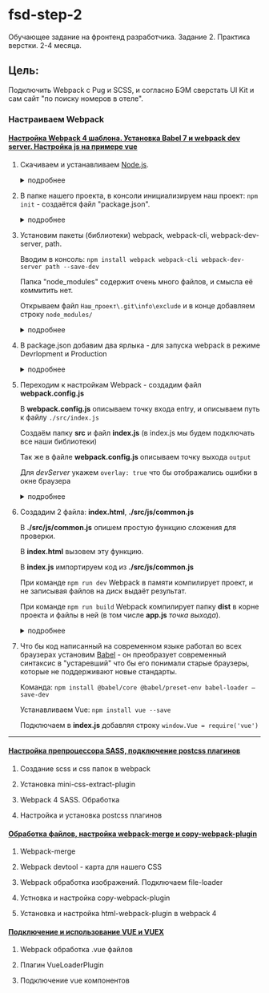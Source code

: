 # fsd-step-2

Обучающее задание на фронтенд разработчика. Задание 2. Практика верстки. 2-4 месяца.

## Цель:

Подключить Webpack с Pug и SCSS, и согласно БЭМ сверстать UI Kit и сам сайт "по поиску номеров в отеле".

### Настраиваем Webpack

#### [Настройка Webpack 4 шаблона. Установка Babel 7 и webpack dev server. Настройка js на примере vue](https://tocode.ru/curses/nastroika-webpack4/js-babel7-webpack-dev-server/)

1.  Скачиваем и устанавливаем [Node.js](https://nodejs.org/en/).
    <details><summary>подробнее</summary>
    После установки Node.js - нам доступна команда "npm" в консоли (Node Package Manager). Позволяет устанавливать Javascript-библиотеки из сети Интернет.
    </details>

2.  В папке нашего проекта, в консоли инициализируем наш проект: `npm init` - создаётся файл "package.json".
    <details><summary>подробнее</summary>

    Переходим в папку проекта - я в VS Code нажимаю "Файл -> Открыть папку (тут же создаю её с нужным мне
    названием)".

    Сохраняю папку как проект - Расширение "Project Manager" в VS Code.

    Открываю консоль "Ctrl+`" (контр плюс Ё).

    Убеждаюсь что в консоли я тоже нахожусь в папке моего проекта. (к этому моменту у меня уже настроен git).

    Можем убедиться что у нас работет npm проверив его версию. Вводим в консоль: `npm -v`.

    Нам нужна "Инициализация нового пакета" который будет описывать наш проект и модули, которые будут
    использоваться в нашем проекте. Команда в консоль: `npm init`.

    </details>

3.  Установим пакеты (библиотеки) webpack, webpack-cli, webpack-dev-server, path.

    Вводим в консоль: `npm install webpack webpack-cli webpack-dev-server path --save-dev`

    Папка "node_modules" содержит очень много файлов, и смысла её коммитить нет.

    Открываем файл `Наш_проект\.git\info\exclude` и в конце добавляем строку `node_modules/`
    <details><summary>подробнее</summary>

    `--save-dev` - что бы в файле package.json, webpack был помещён в `devDependencies` - то что относится к
    разработке.

    По умолчанию установилось бы в `Dependencies` - то что относится в продакшену.

    После установки пакетов появилась папка `node_modules` (в ней Javascript-библиотеки), а в файл `package.json` внесена запись:

    ```js
    "devDependencies": {
      "path": "^0.12.7",
      "webpack": "^4.41.5",
      "webpack-cli": "^3.3.10",
      "webpack-dev-server": "^3.10.1"
    }
    ```

    </details>

4.  В package.json добавим два ярлыка - для запуска webpack в режиме Devrlopment и Production
    <details><summary>подробнее</summary>

    ```js
    "scripts": {
      "dev": "webpack-dev-server --mode development --open",
      "build": "webpack --mode production"
    }
    ```

    Для запуска webpack в режиме Devrlopment набрать в консоли: `npm run dev`

    Для запуска в режиме Production набрать в консоли: `npm run build`

    </details>

5. Переходим к настройкам Webpack - создадим файл **webpack.config.js**

   В **webpack.config.js** описываем точку входа entry, и описываем путь к файлу `./src/index.js`

   Создаём папку **src** и файл **index.js** (в index.js мы будем подключать все наши библиотеки)

   Так же в файле **webpack.config.js** описываем точку выхода `output`

   Для *devServer* укажем `overlay: true` что бы отображались ошибки в окне браузера
    <details><summary>подробнее</summary>

    В файле **webpack.config.js** мы будем описывать конфигурации нашего Webpack

    </details>

6. Создадим 2 файла: **index.html**, **./src/js/common.js**

    В **./src/js/common.js** опишем простую функцию сложения для проверки.

    В **index.html** вызовем эту функцию.

    В **index.js** импортируем код из **./src/js/common.js**

    При команде `npm run dev` Webpack в памяти компилирует проект, и не записывая файлов на диск выдаёт результат.

    При команде `npm run build` Webpack компилирует папку **dist** в корне проекта и файлы в ней (в том числе **app.js** *точка выхода*).
    <details><summary>подробнее</summary>

    **index.html**
    ```html
    <!DOCTYPE html>
    <html lang="en">
    <head>
      <meta charset="UTF-8">
      <meta name="viewport" content="width=device-width, initial-scale=1.0">
      <meta http-equiv="X-UA-Compatible" content="ie=edge">
      <title>Webpack</title>
    </head>
    <body>
      <div class="wrapper">
        <h1>Webpack</h1>
      </div>
      <script src="/dist/app.js"></script>
    </body>
    </html>
    ```

    **src\index.js**
    ```js
    import './js/common'
    ```

    **src\js\common.js**
    ```js
    let add = (a,b) => a+b
    console.log(add(2,6))
    ```
    </details>
7. Что бы код написанный на современном языке работал во всех браузерах установим [Babel](https://babeljs.io/) - он преобразует современный синтаксис в "устаревший" что бы его понимали старые браузеры, которые не поддерживают новые стандарты.

    Команда: `npm install @babel/core @babel/preset-env babel-loader —save-dev`

    Устанавливаем Vue: `npm install vue --save`

    Подключаем в **index.js** добавляя строку `window.Vue = require('vue')`

***
#### [Настройка препроцессора SASS, подключение postcss плагинов](https://tocode.ru/curses/nastroika-webpack4/preprocessor-sass-postcss/)

1. Создание scss и css папок в webpack

2. Установка mini-css-extract-plugin

3. Webpack 4 SASS. Обработка

4. Настройка и установка postcss плагинов

#### [Обработка файлов, настройка webpack-merge и copy-webpack-plugin](https://tocode.ru/curses/nastroika-webpack4/obrabotka-failov-nastroika-merge)

1. Webpack-merge

2. Webpack devtool - карта для нашего CSS

3. Webpack обработка изображений. Подключаем file-loader

4. Устновка и настройка copy-webpack-plugin

5. Установка и настройка html-webpack-plugin в webpack 4

#### [Подключение и использование VUE и VUEX](https://tocode.ru/curses/nastroika-webpack4/podkluchenie-vue-vuex)

1. Webpack обработка .vue файлов

2. Плагин VueLoaderPlugin

3. Подключение vue компонентов